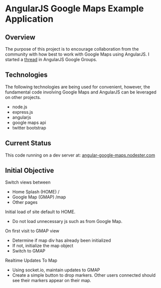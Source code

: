 # AngularJS Google Maps Example Application 

## Overview

The purpose of this project is to encourage collaboration from the community with how best to work with Google Maps using AngularJS. I started a [thread](https://groups.google.com/forum/?fromgroups&nomobile=true#!topic/angular/CM8ewcWeTF4) in AngularJS Google Groups.

## Technologies

The following technologies are being used for convenient, however, the fundamental code involving Google Maps and AngularJS can be leveraged on other projects.

- node.js
- express.js
- angularjs
- google maps api
- twitter bootstrap

## Current Status

This code running on a dev server at: [angular-google-maps.nodester.com](http://angular-google-maps.nodester.com/)

## Initial Objective

Switch views between

- Home Splash (HOME) /
- Google Map (GMAP) /map
- Other pages

Initial load of site default to HOME. 

- Do not load unnecessary js such as from Google Map.

On first visit to GMAP view

- Determine if map div has already been initialized
- If not, initialize the map object
- Switch to GMAP

Realtime Updates To Map

- Using socket.io, maintain updates to GMAP
- Create a simple button to drop markers. Other users connected should see their markers appear on their map.